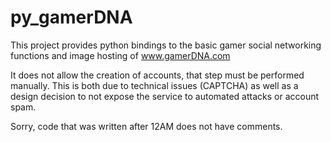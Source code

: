# py_gamerDNA

This project provides python bindings to the basic gamer social networking functions and image hosting of www.gamerDNA.com

It does not allow the creation of accounts, that step must be performed manually. 
This is both due to technical issues (CAPTCHA) as well as a design decision to not expose the service to automated attacks or account spam.

Sorry, code that was written after 12AM does not have comments.
